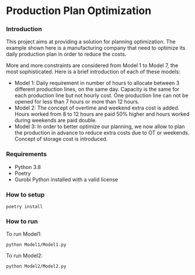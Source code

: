 # Production Plan Optimization

### Introduction
This project aims at providing a solution for planning optimization.
The example shown here is a manufacturing company that need to optimize its daily production plan in order to reduce the costs.

More and more constraints are considered from Model 1 to Model 7, the most sophisticated. 
Here is a brief introduction of each of these models:
- Model 1: 
  Daily requirement in number of hours to allocate between 3 different production lines, on the same day. 
  Capacity is the same for each production line but not hourly cost. One production line can not be opened for less than 7 hours or more than 12 hours.
- Model 2:
  The concept of overtime and weekend extra cost is added. Hours worked from 8 to 12 hours are paid 50% higher and hours worked during weekends are paid double. 
- Model 3:
  In order to better optimize our planning, we now allow to plan the production in advance to reduce extra costs due to OT or weekends.
  Concept of storage cost is introduced.
  
### Requirements

- Python 3.8
- Poetry
- Gurobi Python installed with a valid license


### How to setup

```shell script
poetry install
```

### How to run


To run Model1:
```shell script
python Model1/Model1.py
```

To run Model2:
```shell script
python Model2/Model2.py
```
